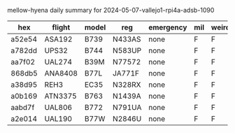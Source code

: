 mellow-hyena daily summary for 2024-05-07-vallejo1-rpi4a-adsb-1090

|hex|flight|model|reg|emergency|mil|weirdo|
|--|--|--|--|--|--|--|
|a52e54|ASA192|B739|N433AS|none|F|F|
|a782dd|UPS32|B744|N583UP|none|F|F|
|aa7f02|UAL274|B39M|N77572|none|F|F|
|868db5|ANA8408|B77L|JA771F|none|F|F|
|a38d95|REH3|EC35|N328RX|none|F|F|
|a0b169|ATN3375|B763|N1439A|none|F|F|
|aabd7f|UAL806|B772|N791UA|none|F|F|
|a2e014|UAL190|B77W|N2846U|none|F|F|
